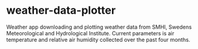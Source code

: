 # weather-data-plotter

Weather app downloading and plotting weather data from
SMHI, Swedens Meteorological and Hydrological Institute.
Current parameters is air temperature and relative
air humidity collected over the past four months.
